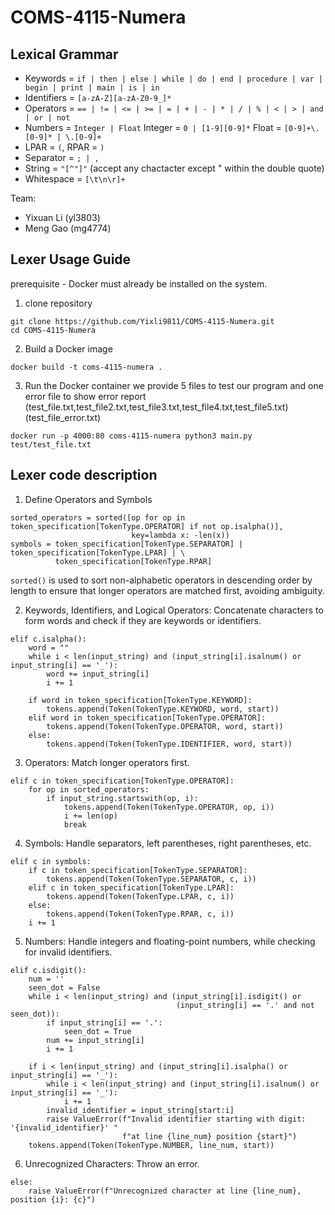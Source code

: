 # COMS-4115-Numera

## Lexical Grammar
- Keywords = `if | then | else | while | do | end | procedure | var | begin | print | main | is | in`
- Identifiers = `[a-zA-Z][a-zA-Z0-9_]*`
- Operators = `== | != | <= | >= | = | + | - | * | / | % | < | > | and | or | not`
- Numbers = `Integer | Float` Integer = `0 | [1-9][0-9]*`  Float = `[0-9]+\.[0-9]* | \.[0-9]+`
- LPAR = `(`, RPAR = `)`
- Separator = `; | ,`
- String = `"[^"]"` (accept any chactacter except " within the double quote)
- Whitespace = `[\t\n\r]+`

Team:
* Yixuan Li (yl3803)
* Meng Gao (mg4774)

## Lexer Usage Guide

prerequisite 
    - Docker must already be installed on the system.

1. clone repository
```
git clone https://github.com/Yixli9811/COMS-4115-Numera.git 
cd COMS-4115-Numera
```

2. Build a Docker image
```
docker build -t coms-4115-numera .
```
3. Run the Docker container
    we provide 5 files to test our program and one error file to show error report  
    (test_file.txt,test_file2.txt,test_file3.txt,test_file4.txt,test_file5.txt) (test_file_error.txt)
```
docker run -p 4000:80 coms-4115-numera python3 main.py test/test_file.txt
```

## Lexer code description
1. Define Operators and Symbols  
```
sorted_operators = sorted([op for op in token_specification[TokenType.OPERATOR] if not op.isalpha()],
                           key=lambda x: -len(x))
symbols = token_specification[TokenType.SEPARATOR] | token_specification[TokenType.LPAR] | \
          token_specification[TokenType.RPAR]
```
`sorted()` is used to sort non-alphabetic operators in descending order by length to ensure that longer operators are matched first, avoiding ambiguity.     

2. Keywords, Identifiers, and Logical Operators: Concatenate characters to form words and check if they are keywords or identifiers.
```
elif c.isalpha():
    word = ""
    while i < len(input_string) and (input_string[i].isalnum() or input_string[i] == '_'):
        word += input_string[i]
        i += 1

    if word in token_specification[TokenType.KEYWORD]:
        tokens.append(Token(TokenType.KEYWORD, word, start))
    elif word in token_specification[TokenType.OPERATOR]:
        tokens.append(Token(TokenType.OPERATOR, word, start))
    else:
        tokens.append(Token(TokenType.IDENTIFIER, word, start))
```
3. Operators: Match longer operators first.   
```
elif c in token_specification[TokenType.OPERATOR]:
    for op in sorted_operators:
        if input_string.startswith(op, i):
            tokens.append(Token(TokenType.OPERATOR, op, i))
            i += len(op)
            break
```
4. Symbols: Handle separators, left parentheses, right parentheses, etc.   
```
elif c in symbols:
    if c in token_specification[TokenType.SEPARATOR]:
        tokens.append(Token(TokenType.SEPARATOR, c, i))
    elif c in token_specification[TokenType.LPAR]:
        tokens.append(Token(TokenType.LPAR, c, i))
    else:
        tokens.append(Token(TokenType.RPAR, c, i))
    i += 1
```
5. Numbers: Handle integers and floating-point numbers, while checking for invalid identifiers.   
```
elif c.isdigit():
    num = ''
    seen_dot = False
    while i < len(input_string) and (input_string[i].isdigit() or
                                     (input_string[i] == '.' and not seen_dot)):
        if input_string[i] == '.':
            seen_dot = True
        num += input_string[i]
        i += 1

    if i < len(input_string) and (input_string[i].isalpha() or input_string[i] == '_'):
        while i < len(input_string) and (input_string[i].isalnum() or input_string[i] == '_'):
            i += 1
        invalid_identifier = input_string[start:i]
        raise ValueError(f"Invalid identifier starting with digit: '{invalid_identifier}' "
                         f"at line {line_num} position {start}")
    tokens.append(Token(TokenType.NUMBER, line_num, start))
```
6. Unrecognized Characters: Throw an error.   
```
else:
    raise ValueError(f"Unrecognized character at line {line_num}, position {i}: {c}")
```



